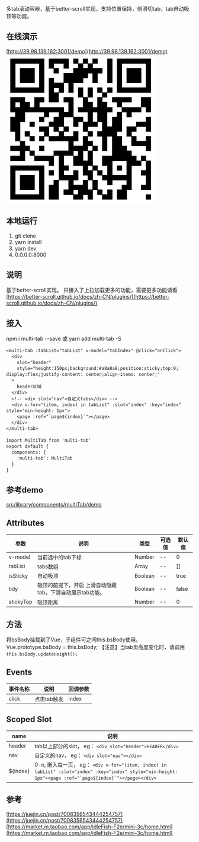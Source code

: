 多tab滚动容器，基于better-scroll实现，支持位置保持，侧滑切tab，tab自动吸顶等功能。
## 在线演示
[http://39.98.139.162:3001/demo](http://39.98.139.162:3001/demo)
![](./zaixianyulan.jpg)
## 本地运行
1. git clone
2. yarn install
3. yarn dev
4. 0.0.0.0:8000

## 说明
基于better-scroll实现。
只接入了上拉加载更多的功能，需要更多功能请看 [https://better-scroll.github.io/docs/zh-CN/plugins/](https://better-scroll.github.io/docs/zh-CN/plugins/)

## 接入
npm i multi-tab --save 或 yarn add multi-tab -S
```
<multi-tab :tabList="tabList" v-model="tabIndex" @click="onClick">
  <div
    slot="header"
    style="height:150px;background:#a8a8a8;position:sticky;top:0; display:flex;justify-content: center;align-items: center;"
  >
    header区域
  </div>
  <!-- <div slot="nav">自定义tabs</div> -->
  <div v-for="(item, index) in tabList" :slot="index" :key="index" style="min-height: 1px">
    <page :ref="`page${index}`"></page>
  </div>
</multi-tab>

import MultiTab from 'multi-tab'
export default {
  components: {
    'multi-tab': MultiTab
  }
}
```

## 参考demo
[src/library/components/multiTab/demo](https://github.com/lizhuang93/multi-tab/blob/master/src/library/components/multiTab/demo/index.vue)

## Attributes

| 参数            | 说明        | 类型           | 可选值      | 默认值               |
| ------------ | -------------------- | -------------- | -------------------------- | -------------------- |
| v-model        | 当前选中的tab下标 | Number        | --         | 0                |
| tabList        | tabs数组 | Array        | --         | []                |
| isSticky        | 自动吸顶 | Boolean        | --         | true                |
| tidy        | 吸顶的前提下，开启 上滑自动隐藏tab，下滑自动展示tab功能。 | Boolean        | --         | false                |
| stickyTop        | 吸顶距离 | Number        | --         | 0                |
   
## 方法
将bsBody挂载到了Vue，子组件可之间this.bsBody使用。
Vue.prototype.bsBody = this.bsBody;
【注意】当tab页高度变化时，请调用 ```this.bsBody.updateHeight();```

## Events

| 事件名称        | 说明                                   | 回调参数                         |
| --------------- | -------------------------------------- | -------------------------------- |
| click        | 点击tab触发                       | index |

## Scoped Slot

| name      | 说明                                                                                                |
| --------- | --------------------------------------------------------------------------------------------------- |
| header   | tab以上部分的slot， eg： `<div slot="header">HEADER</div>` |
| nav | 自定义的nav， eg： `<div slot="nav"></div>`                               |
| ${index}   | 0-n, 嵌入每一页， eg： ```<div v-for="(item, index) in tabList" :slot="index" :key="index" style="min-height: 1px"><page :ref="`page${index}`"></page></div>```                                         |


## 参考
[https://juejin.cn/post/7008356543444254757](https://juejin.cn/post/7008356543444254757)
[https://market.m.taobao.com/app/idleFish-F2e/mini-3c/home.html](https://market.m.taobao.com/app/idleFish-F2e/mini-3c/home.html)

